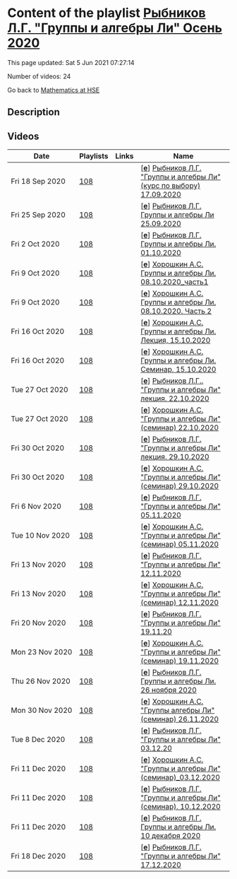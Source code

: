 # Content of the playlist [Рыбников Л.Г. "Группы и алгебры Ли" Осень 2020](https://youtube.com/playlist?list=PLq3E5oubNNoC2-mtxXV3sdmd3l2DD8dEz)

This page updated: Sat 5 Jun 2021 07:27:14

Number of videos: 24

Go back to [Mathematics at HSE](./README.md)

## Description



## Videos

|Date|Playlists|Links|Name|
|---|---|---|---|
| Fri&nbsp;18&nbsp;Sep&nbsp;2020 | [108](./playlists/108.md "Рыбников Л.Г. \"Группы и алгебры Ли\" Осень 2020") |  | [[**e**](https://studio.youtube.com/video/KV2HITEddEs/edit)] [Рыбников Л.Г. "Группы и алгебры Ли" (курс по выбору) 17.09.2020](https://youtube.com/watch?v=KV2HITEddEs&list=PLq3E5oubNNoC2-mtxXV3sdmd3l2DD8dEz "") |
| Fri&nbsp;25&nbsp;Sep&nbsp;2020 | [108](./playlists/108.md "Рыбников Л.Г. \"Группы и алгебры Ли\" Осень 2020") |  | [[**e**](https://studio.youtube.com/video/xQ57GZgMXbg/edit)] [Рыбников Л.Г. Группы и алгебры Ли 25.09.2020](https://youtube.com/watch?v=xQ57GZgMXbg&list=PLq3E5oubNNoC2-mtxXV3sdmd3l2DD8dEz "") |
| Fri&nbsp;2&nbsp;Oct&nbsp;2020 | [108](./playlists/108.md "Рыбников Л.Г. \"Группы и алгебры Ли\" Осень 2020") |  | [[**e**](https://studio.youtube.com/video/uq0kem_PdoQ/edit)] [Рыбников Л.Г. Группы и алгебры Ли. 01.10.2020](https://youtube.com/watch?v=uq0kem_PdoQ&list=PLq3E5oubNNoC2-mtxXV3sdmd3l2DD8dEz "") |
| Fri&nbsp;9&nbsp;Oct&nbsp;2020 | [108](./playlists/108.md "Рыбников Л.Г. \"Группы и алгебры Ли\" Осень 2020") |  | [[**e**](https://studio.youtube.com/video/DKyHTEYICr4/edit)] [Хорошкин А.С. Группы и алгебры Ли. 08.10.2020_часть1](https://youtube.com/watch?v=DKyHTEYICr4&list=PLq3E5oubNNoC2-mtxXV3sdmd3l2DD8dEz "") |
| Fri&nbsp;9&nbsp;Oct&nbsp;2020 | [108](./playlists/108.md "Рыбников Л.Г. \"Группы и алгебры Ли\" Осень 2020") |  | [[**e**](https://studio.youtube.com/video/hNk3qyDSLy0/edit)] [Хорошкин А.С. Группы и алгебры Ли. 08.10.2020. Часть 2](https://youtube.com/watch?v=hNk3qyDSLy0&list=PLq3E5oubNNoC2-mtxXV3sdmd3l2DD8dEz "") |
| Fri&nbsp;16&nbsp;Oct&nbsp;2020 | [108](./playlists/108.md "Рыбников Л.Г. \"Группы и алгебры Ли\" Осень 2020") |  | [[**e**](https://studio.youtube.com/video/2FHM84ISGJ4/edit)] [Хорошкин А.С. Группы и алгебры Ли. Лекция, 15.10.2020](https://youtube.com/watch?v=2FHM84ISGJ4&list=PLq3E5oubNNoC2-mtxXV3sdmd3l2DD8dEz "") |
| Fri&nbsp;16&nbsp;Oct&nbsp;2020 | [108](./playlists/108.md "Рыбников Л.Г. \"Группы и алгебры Ли\" Осень 2020") |  | [[**e**](https://studio.youtube.com/video/OmZGXRJVzac/edit)] [Хорошкин А.С. Группы и алгебры Ли. Семинар, 15.10.2020](https://youtube.com/watch?v=OmZGXRJVzac&list=PLq3E5oubNNoC2-mtxXV3sdmd3l2DD8dEz "") |
| Tue&nbsp;27&nbsp;Oct&nbsp;2020 | [108](./playlists/108.md "Рыбников Л.Г. \"Группы и алгебры Ли\" Осень 2020") |  | [[**e**](https://studio.youtube.com/video/L9dzCNv43ko/edit)] [Рыбников Л.Г.. "Группы и алгебры Ли" лекция. 22.10.2020](https://youtube.com/watch?v=L9dzCNv43ko&list=PLq3E5oubNNoC2-mtxXV3sdmd3l2DD8dEz "") |
| Tue&nbsp;27&nbsp;Oct&nbsp;2020 | [108](./playlists/108.md "Рыбников Л.Г. \"Группы и алгебры Ли\" Осень 2020") |  | [[**e**](https://studio.youtube.com/video/itkJaanXMDQ/edit)] [Хорошкин А.С. "Группы и алгебры Ли" (семинар) 22.10.2020](https://youtube.com/watch?v=itkJaanXMDQ&list=PLq3E5oubNNoC2-mtxXV3sdmd3l2DD8dEz "") |
| Fri&nbsp;30&nbsp;Oct&nbsp;2020 | [108](./playlists/108.md "Рыбников Л.Г. \"Группы и алгебры Ли\" Осень 2020") |  | [[**e**](https://studio.youtube.com/video/6YceotvZfA8/edit)] [Рыбников Л.Г. "Группы и алгебры Ли" лекция. 29.10.2020](https://youtube.com/watch?v=6YceotvZfA8&list=PLq3E5oubNNoC2-mtxXV3sdmd3l2DD8dEz "") |
| Fri&nbsp;30&nbsp;Oct&nbsp;2020 | [108](./playlists/108.md "Рыбников Л.Г. \"Группы и алгебры Ли\" Осень 2020") |  | [[**e**](https://studio.youtube.com/video/yzU-305fW4w/edit)] [Хорошкин А.С. "Группы и алгебры Ли" (семинар) 29.10.2020](https://youtube.com/watch?v=yzU-305fW4w&list=PLq3E5oubNNoC2-mtxXV3sdmd3l2DD8dEz "") |
| Fri&nbsp;6&nbsp;Nov&nbsp;2020 | [108](./playlists/108.md "Рыбников Л.Г. \"Группы и алгебры Ли\" Осень 2020") |  | [[**e**](https://studio.youtube.com/video/FX2wGBK_9g4/edit)] [Рыбников Л.Г. "Группы и алгебры Ли" 05.11.2020](https://youtube.com/watch?v=FX2wGBK_9g4&list=PLq3E5oubNNoC2-mtxXV3sdmd3l2DD8dEz "") |
| Tue&nbsp;10&nbsp;Nov&nbsp;2020 | [108](./playlists/108.md "Рыбников Л.Г. \"Группы и алгебры Ли\" Осень 2020") |  | [[**e**](https://studio.youtube.com/video/N9Ml9Ecib6Q/edit)] [Хорошкин А.С. "Группы и алгебры Ли" (семинар) 05.11.2020](https://youtube.com/watch?v=N9Ml9Ecib6Q&list=PLq3E5oubNNoC2-mtxXV3sdmd3l2DD8dEz "") |
| Fri&nbsp;13&nbsp;Nov&nbsp;2020 | [108](./playlists/108.md "Рыбников Л.Г. \"Группы и алгебры Ли\" Осень 2020") |  | [[**e**](https://studio.youtube.com/video/3SBnLy6mpCM/edit)] [Рыбников Л.Г. "Группы и алгебры Ли" 12.11.2020](https://youtube.com/watch?v=3SBnLy6mpCM&list=PLq3E5oubNNoC2-mtxXV3sdmd3l2DD8dEz "") |
| Fri&nbsp;13&nbsp;Nov&nbsp;2020 | [108](./playlists/108.md "Рыбников Л.Г. \"Группы и алгебры Ли\" Осень 2020") |  | [[**e**](https://studio.youtube.com/video/tEjbbDZAq1k/edit)] [Хорошкин А.С. "Группы и алгебры Ли" (семинар) 12.11.2020](https://youtube.com/watch?v=tEjbbDZAq1k&list=PLq3E5oubNNoC2-mtxXV3sdmd3l2DD8dEz "") |
| Fri&nbsp;20&nbsp;Nov&nbsp;2020 | [108](./playlists/108.md "Рыбников Л.Г. \"Группы и алгебры Ли\" Осень 2020") |  | [[**e**](https://studio.youtube.com/video/jfixHyO9ocI/edit)] [Рыбников Л.Г. "Группы и алгебры Ли" 19.11.20](https://youtube.com/watch?v=jfixHyO9ocI&list=PLq3E5oubNNoC2-mtxXV3sdmd3l2DD8dEz "") |
| Mon&nbsp;23&nbsp;Nov&nbsp;2020 | [108](./playlists/108.md "Рыбников Л.Г. \"Группы и алгебры Ли\" Осень 2020") |  | [[**e**](https://studio.youtube.com/video/mgz9TjHsJYw/edit)] [Хорошкин А.С. "Группы и алгебры Ли" (семинар) 19.11.2020](https://youtube.com/watch?v=mgz9TjHsJYw&list=PLq3E5oubNNoC2-mtxXV3sdmd3l2DD8dEz "") |
| Thu&nbsp;26&nbsp;Nov&nbsp;2020 | [108](./playlists/108.md "Рыбников Л.Г. \"Группы и алгебры Ли\" Осень 2020") |  | [[**e**](https://studio.youtube.com/video/Jm7QpABcies/edit)] [Рыбников Л.Г. Группы и алгебры Ли. 26 ноября 2020](https://youtube.com/watch?v=Jm7QpABcies&list=PLq3E5oubNNoC2-mtxXV3sdmd3l2DD8dEz "Лекция 26 ноября") |
| Mon&nbsp;30&nbsp;Nov&nbsp;2020 | [108](./playlists/108.md "Рыбников Л.Г. \"Группы и алгебры Ли\" Осень 2020") |  | [[**e**](https://studio.youtube.com/video/7DpGjSKnMYs/edit)] [Хорошкин А.С. "Группы алгебры Ли" (семинар) 26.11.2020](https://youtube.com/watch?v=7DpGjSKnMYs&list=PLq3E5oubNNoC2-mtxXV3sdmd3l2DD8dEz "") |
| Tue&nbsp;8&nbsp;Dec&nbsp;2020 | [108](./playlists/108.md "Рыбников Л.Г. \"Группы и алгебры Ли\" Осень 2020") |  | [[**e**](https://studio.youtube.com/video/gWauExNx0zQ/edit)] [Рыбников Л.Г. "Группы и алгебры Ли" 03.12.20](https://youtube.com/watch?v=gWauExNx0zQ&list=PLq3E5oubNNoC2-mtxXV3sdmd3l2DD8dEz "") |
| Fri&nbsp;11&nbsp;Dec&nbsp;2020 | [108](./playlists/108.md "Рыбников Л.Г. \"Группы и алгебры Ли\" Осень 2020") |  | [[**e**](https://studio.youtube.com/video/8zDZeEF9SiI/edit)] [Хорошкин А.С. "Группы и алгебры Ли" (семинар)_03.12.2020](https://youtube.com/watch?v=8zDZeEF9SiI&list=PLq3E5oubNNoC2-mtxXV3sdmd3l2DD8dEz "") |
| Fri&nbsp;11&nbsp;Dec&nbsp;2020 | [108](./playlists/108.md "Рыбников Л.Г. \"Группы и алгебры Ли\" Осень 2020") |  | [[**e**](https://studio.youtube.com/video/enwooBRTx44/edit)] [Рыбников Л.Г. "Группы и алгебры Ли" (семинар). 10.12.2020](https://youtube.com/watch?v=enwooBRTx44&list=PLq3E5oubNNoC2-mtxXV3sdmd3l2DD8dEz "") |
| Fri&nbsp;11&nbsp;Dec&nbsp;2020 | [108](./playlists/108.md "Рыбников Л.Г. \"Группы и алгебры Ли\" Осень 2020") |  | [[**e**](https://studio.youtube.com/video/r4nIKJo1uCM/edit)] [Рыбников Л.Г. Группы и алгебры Ли. 10 декабря 2020](https://youtube.com/watch?v=r4nIKJo1uCM&list=PLq3E5oubNNoC2-mtxXV3sdmd3l2DD8dEz "") |
| Fri&nbsp;18&nbsp;Dec&nbsp;2020 | [108](./playlists/108.md "Рыбников Л.Г. \"Группы и алгебры Ли\" Осень 2020") |  | [[**e**](https://studio.youtube.com/video/fM6QwUtaqpo/edit)] [Рыбников Л.Г. "Группы и алгебры Ли" 17.12.2020](https://youtube.com/watch?v=fM6QwUtaqpo&list=PLq3E5oubNNoC2-mtxXV3sdmd3l2DD8dEz "") |
